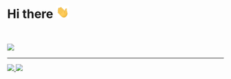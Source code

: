 <h1> Hi there <img src="https://raw.githubusercontent.com/bernardogeneroso/bernardogeneroso/main/assets/hi.gif" width="30px"></h1>

<br><br>
![](https://github.com/amandewatnitrr/amandewatnitrr/blob/main/header_.png)

---

 <div>
  <a href="https://github.com/bernardogeneroso">
  <img height="180em" src="https://github-readme-stats.vercel.app/api?username=bernardogeneroso&show_icons=true&theme=dracula&include_all_commits=true&count_private=true"/>
  <img height="180em" src="https://github-readme-stats.vercel.app/api/top-langs/?username=bernardogeneroso&layout=compact&langs_count=7&theme=dracula"/>
</div>

<!--
**bernardogeneroso/bernardogeneroso** is a ✨ _special_ ✨ repository because its `README.md` (this file) appears on your GitHub profile.

Here are some ideas to get you started:

- 🔭 I’m currently working on ...
- 🌱 I’m currently learning ...
- 👯 I’m looking to collaborate on ...
- 🤔 I’m looking for help with ...
- 💬 Ask me about ...
- 📫 How to reach me: ...
- 😄 Pronouns: ...
- ⚡ Fun fact: ...
-->
